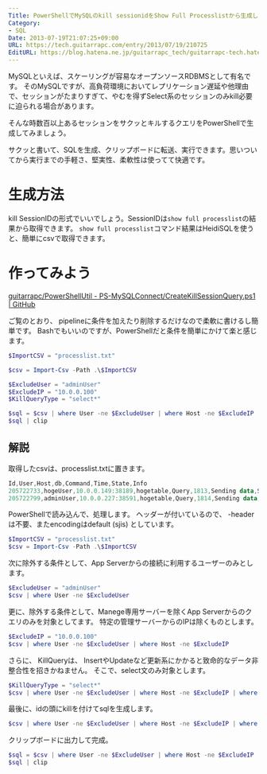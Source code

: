 ```yaml
---
Title: PowerShellでMySQLのkill sessionidをShow Full Processlistから生成してみる
Category:
- SQL
Date: 2013-07-19T21:07:25+09:00
URL: https://tech.guitarrapc.com/entry/2013/07/19/210725
EditURL: https://blog.hatena.ne.jp/guitarrapc_tech/guitarrapc-tech.hatenablog.com/atom/entry/6802418398340941489
---
```



MySQLといえば、スケーリングが容易なオープンソースRDBMSとして有名です。
そのMySQLですが、高負荷環境においてレプリケーション遅延や他理由で、セッションがたまりすぎて、やむを得ずSelect系のセッションのみkill必要に迫られる場合があります。

そんな時数百以上あるセッションをサクッとキルするクエリをPowerShellで生成してみましょう。

サクッと書いて、SQLを生成、クリップボードに転送、実行できます。思いついてから実行までの手軽さ、堅実性、柔軟性は使ってて快適です。

# 生成方法

kill SessionIDの形式でいいでしょう。SessionIDは`show full processlist`の結果から取得できます。
`show full processlist`コマンド結果はHeidiSQLを使うと、簡単にcsvで取得できます。

# 作ってみよう

[guitarrapc/PowerShellUtil - PS-MySQLConnect/CreateKillSessionQuery.ps1 | GitHub](https://github.com/guitarrapc/PowerShellUtil/blob/master/PS-MySQLConnect/CreateKillSessionQuery.ps1)

ご覧のとおり、 pipelineに条件を加えたり削除するだけなので柔軟に書けるし簡単です。
Bashでもいいのですが、PowerShellだと条件を簡単にかけて楽と感じます。

```ps1
$ImportCSV = "processlist.txt"

$csv = Import-Csv -Path .\$ImportCSV

$ExcludeUser = "adminUser"
$ExcludeIP = "10.0.0.100"
$KillQueryType = "select*"

$sql = $csv | where User -ne $ExcludeUser | where Host -ne $ExcludeIP | where Info -like $KillQueryType | %{"kill " + $_.id + ";"}
$sql | clip
```

## 解説

取得したcsvは、processlist.txtに置きます。

```ps1
Id,User,Host,db,Command,Time,State,Info
205722733,hogeUser,10.0.0.149:38189,hogetable,Query,1813,Sending data,SELECT `id` FROM `hogetable` AS `hoge` WHERE `login` = '2013-07-03 23:59:59',15
205722799,adminUser,10.0.0.227:38591,hogetable,Query,1814,Sending data,SELECT `id` FROM `hogetable` AS `hoge` WHERE `login` = '2013-07-03 23:59:59',15
```

PowerShellで読み込んで、処理します。
ヘッダーが付いているので、 -headerは不要、またencodingはdefault (sjis) としています。

```ps1
$ImportCSV = "processlist.txt"
$csv = Import-Csv -Path .\$ImportCSV
```

次に除外する条件として、App Serverからの接続に利用するユーザーのみとします。

```ps1
$ExcludeUser = "adminUser"
$csv | where User -ne $ExcludeUser
```


更に、除外する条件として、Manege専用サーバーを除くApp Serverからのクエリのみを対象としてます。
特定の管理サーバーからのIPは除くものとします。

```ps1
$ExcludeIP = "10.0.0.100"
$csv | where User -ne $ExcludeUser | where Host -ne $ExcludeIP
```


さらに、 KillQueryは、 InsertやUpdateなど更新系にかかると致命的なデータ非整合性を招きかねません。
そこで、select文のみ対象とします。

```ps1
$KillQueryType = "select*"
$csv | where User -ne $ExcludeUser | where Host -ne $ExcludeIP | where Info -like $KillQueryType
```


最後に、idの頭にkillを付けてsqlを生成します。

```ps1
$csv | where User -ne $ExcludeUser | where Host -ne $ExcludeIP | where Info -like $KillQueryType | %{"kill " + $_.id + ";"}
```


クリップボードに出力して完成。

```ps1
$sql = $csv | where User -ne $ExcludeUser | where Host -ne $ExcludeIP | where Info -like $KillQueryType | %{"kill " + $_.id + ";"}
$sql | clip
```
